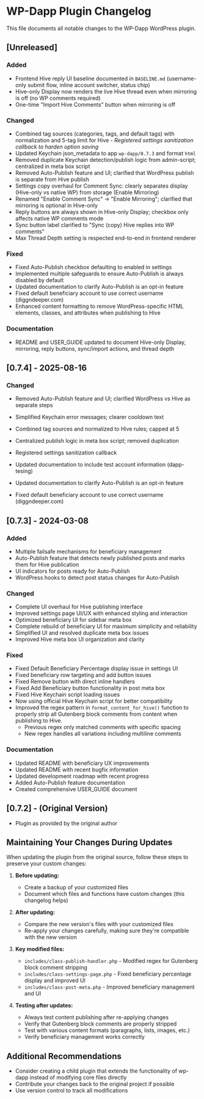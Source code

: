 # WP-Dapp Plugin Changelog

This file documents all notable changes to the WP-Dapp WordPress plugin.

## [Unreleased]
### Added
 - Frontend Hive reply UI baseline documented in `BASELINE.md` (username-only submit flow, inline account switcher, status chip)
 - Hive-only Display now renders the live Hive thread even when mirroring is off (no WP comments required)
 - One-time "Import Hive Comments" button when mirroring is off

### Changed
- Combined tag sources (categories, tags, and default tags) with normalization and 5-tag limit for Hive
*- Registered settings sanitization callback to harden option saving*
- Updated Keychain json_metadata to app `wp-dapp/0.7.3` and format `html`
- Removed duplicate Keychain detection/publish logic from admin-script; centralized in meta box script
- Removed Auto-Publish feature and UI; clarified that WordPress publish is separate from Hive publish
 - Settings copy overhaul for Comment Sync: clearly separates display (Hive-only vs native WP) from storage (Enable Mirroring)
 - Renamed "Enable Comment Sync" → "Enable Mirroring"; clarified that mirroring is optional in Hive-only
 - Reply buttons are always shown in Hive-only Display; checkbox only affects native WP comments mode
 - Sync button label clarified to "Sync (copy) Hive replies into WP comments"
 - Max Thread Depth setting is respected end-to-end in frontend renderer

### Fixed
- Fixed Auto-Publish checkbox defaulting to enabled in settings
- Implemented multiple safeguards to ensure Auto-Publish is always disabled by default
- Updated documentation to clarify Auto-Publish is an opt-in feature
- Fixed default beneficiary account to use correct username (diggndeeper.com)
- Enhanced content formatting to remove WordPress-specific HTML elements, classes, and attributes when publishing to Hive

### Documentation
 - README and USER_GUIDE updated to document Hive-only Display, mirroring, reply buttons, sync/import actions, and thread depth

## [0.7.4] - 2025-08-16
### Changed
- Removed Auto-Publish feature and UI; clarified WordPress vs Hive as separate steps
- Simplified Keychain error messages; clearer cooldown text
- Combined tag sources and normalized to Hive rules; capped at 5
- Centralized publish logic in meta box script; removed duplication
- Registered settings sanitization callback

- Updated documentation to include test account information (dapp-tesing)
- Updated documentation to clarify Auto-Publish is an opt-in feature
- Fixed default beneficiary account to use correct username (diggndeeper.com)

## [0.7.3] - 2024-03-08
### Added
- Multiple failsafe mechanisms for beneficiary management
- Auto-Publish feature that detects newly published posts and marks them for Hive publication
- UI indicators for posts ready for Auto-Publish
- WordPress hooks to detect post status changes for Auto-Publish

### Changed
- Complete UI overhaul for Hive publishing interface
- Improved settings page UI/UX with enhanced styling and interaction
- Optimized beneficiary UI for sidebar meta box
- Complete rebuild of beneficiary UI for maximum simplicity and reliability
- Simplified UI and resolved duplicate meta box issues
- Improved Hive meta box UI organization and clarity

### Fixed
- Fixed Default Beneficiary Percentage display issue in settings UI
- Fixed beneficiary row targeting and add button issues
- Fixed Remove button with direct inline handlers
- Fixed Add Beneficiary button functionality in post meta box
- Fixed Hive Keychain script loading issues
- Now using official Hive Keychain script for better compatibility
- Improved the regex pattern in `format_content_for_hive()` function to properly strip all Gutenberg block comments from content when publishing to Hive.
  - Previous regex only matched comments with specific spacing
  - New regex handles all variations including multiline comments

### Documentation
- Updated README with beneficiary UX improvements
- Updated README with recent bugfix information
- Updated development roadmap with recent progress
- Added Auto-Publish feature documentation
- Created comprehensive USER_GUIDE document

## [0.7.2] - (Original Version)
- Plugin as provided by the original author

## Maintaining Your Changes During Updates

When updating the plugin from the original source, follow these steps to preserve your custom changes:

1. **Before updating:**
   - Create a backup of your customized files
   - Document which files and functions have custom changes (this changelog helps)

2. **After updating:**
   - Compare the new version's files with your customized files
   - Re-apply your changes carefully, making sure they're compatible with the new version

3. **Key modified files:**
   - `includes/class-publish-handler.php` - Modified regex for Gutenberg block comment stripping
   - `includes/class-settings-page.php` - Fixed beneficiary percentage display and improved UI
   - `includes/class-post-meta.php` - Improved beneficiary management and UI

4. **Testing after updates:**
   - Always test content publishing after re-applying changes
   - Verify that Gutenberg block comments are properly stripped
   - Test with various content formats (paragraphs, lists, images, etc.)
   - Verify beneficiary management works correctly

## Additional Recommendations

- Consider creating a child plugin that extends the functionality of wp-dapp instead of modifying core files directly
- Contribute your changes back to the original project if possible
- Use version control to track all modifications 